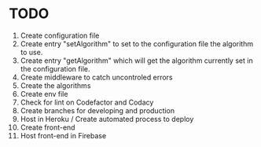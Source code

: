 # TODO
1. Create configuration file
1. Create entry "setAlgorithm" to set to the configuration file the algorithm to use.
1. Create entry "getAlgorithm" which will get the algorithm currently set in the configuration file.
1. Create middleware to catch uncontroled errors
1. Create the algorithms
1. Create env file
1. Check for lint on Codefactor and Codacy
1. Create branches for developing and production
1. Host in Heroku / Create automated process to deploy
1. Create front-end
1. Host front-end in Firebase
